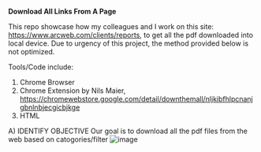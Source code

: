 **Download All Links From A Page**

This repo showcase how my colleagues and I work on this site: https://www.arcweb.com/clients/reports, to get all the pdf downloaded into local device.
Due to urgency of this project, the method provided below is not optimized.

Tools/Code include:
1. Chrome Browser
2. Chrome Extension by Nils Maier, https://chromewebstore.google.com/detail/downthemall/nljkibfhlpcnanjgbnlnbjecgicbjkge
3. HTML

A) IDENTIFY OBJECTIVE
Our goal is to download all the pdf files from the web based on catogories/filter
![image](https://github.com/CPJ03/download-all-links-from-a-page/assets/88066484/c39120bd-acdf-4a31-b59e-74c71a00d268)

